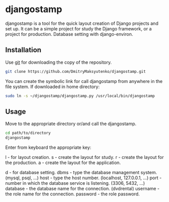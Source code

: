 # djangostamp

djangostamp is a tool for the quick layout creation of Django projects and set up.
It can be a simple project for study the Django framework, or a project for production.
Database setting with django-environ.

## Installation

Use [git](https://git-scm.com/downloads) for downloading the copy of the repository.
```bash
git clone https://github.com/DmitryMaksyutenko/djangostamp.git
```

You can create the symbolic link for call djangostamp from anywhere in the file system.
If downloaded in home directory:
```bash
sudo ln -s ~/djangostamp/djangostamp.py /usr/local/bin/djangostamp
```

## Usage

Move to the appropriate directory or/and call the djangostamp.
```bash
cd path/to/directory
djangostamp
```

Enter from keyboard the appropriate key:

l - for layout creation.
  s - create the layout for study.
  r - create the layout for the production.
  a - create the layout for the application.

d - for database setting.
  dbms - type the database management system. (mysql, psql, ...)
  host - type the host number. (localhost, 127.0.0.1, ...)
  port - number in which the database service is listening. (3306, 5432, ...)
  database  - the database name for the connection. (dvdrental)
  username - the role name for the connection.
  password  - the role password.
